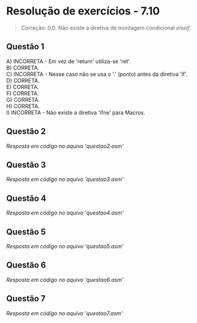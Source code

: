 #  Resolução de exercícios - 7.10 

> Correção: 0,0. Não existe a diretiva de montagem condicional _elseif_.

##  Questão 1
A) INCORRETA - Em vez de 'return' utiliza-se 'ret'.    
B) CORRETA.  
C) INCORRETA - Nesse caso não se usa o '.' (ponto) antes da diretiva 'if'.   
D) CORRETA.      
E) CORRETA.   
F) CORRETA.  
G) CORRETA.  
H) CORRETA.  
I) INCORRETA - Não existe a diretiva 'ifne' para Macros. 

## Questão 2
*Resposta em código no aquivo 'questao2.asm'*

## Questão 3
*Resposta em código no aquivo 'questao3.asm'*

## Questão 4
*Resposta em código no aquivo 'questao4.asm'*

## Questão 5
*Resposta em código no aquivo 'questao5.asm'*

## Questão 6
*Resposta em código no aquivo 'questao6.asm'*

## Questão 7
*Resposta em código no aquivo 'questao7.asm'*
